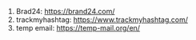 1. Brad24: https://brand24.com/
2. trackmyhashtag: https://www.trackmyhashtag.com/
3. temp email: https://temp-mail.org/en/
